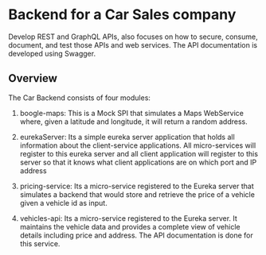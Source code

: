 # Backend for a Car Sales company

Develop REST and GraphQL APIs, also focuses on how to secure, consume, document, and test those APIs and web services. The API documentation is developed using Swagger.

## Overview

The Car Backend consists of four modules:


1. boogle-maps: This is a Mock SPI that simulates a Maps    WebService where, given a latitude and longitude, it  will return a random address.

2. eurekaServer: Its a simple eureka server application that holds all information about the client-service applications. All micro-services will register to this eureka server and all client application will register to this server so that it knows what client applications are on which port and IP address

3. pricing-service: Its a micro-service registered to the Eureka server that simulates a backend that would store and retrieve the price of a vehicle given a vehicle id as input.

4. vehicles-api: Its a micro-service registered to the Eureka server. It maintains the vehicle data and provides a complete view of vehicle details including price and address. The API documentation is done for this service.

 
